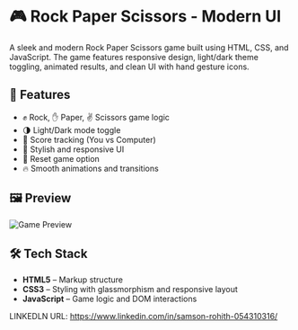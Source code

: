 # 🎮 Rock Paper Scissors - Modern UI

A sleek and modern Rock Paper Scissors game built using HTML, CSS, and JavaScript. The game features responsive design, light/dark theme toggling, animated results, and clean UI with hand gesture icons.

## 🚀 Features

- ✊ Rock, ✋ Paper, ✌️ Scissors game logic
- 🌗 Light/Dark mode toggle
- 🎯 Score tracking (You vs Computer)
- 🎨 Stylish and responsive UI
- 🔄 Reset game option
- 🔥 Smooth animations and transitions

## 🖼️ Preview

![Game Preview](screenshot.png)

## 🛠️ Tech Stack

- **HTML5** – Markup structure
- **CSS3** – Styling with glassmorphism and responsive layout
- **JavaScript** – Game logic and DOM interactions

LINKEDLN URL: https://www.linkedin.com/in/samson-rohith-054310316/

